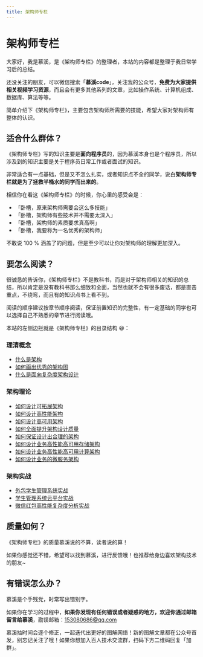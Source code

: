 ```yaml
---
title: 架构师专栏
---
```


# 架构师专栏

大家好，我是慕溪，是《架构师专栏》的整理者，本站的内容都是整理于我日常学习后的总结。

还没关注的朋友，可以微信搜索「**慕溪code**」，关注我的公众号，**免费为大家提供相关视频学习资源**，而且会有更多其他系列的文章，比如操作系统、计算机组成、数据库、算法等等。

简单介绍下《架构师专栏》，主要包含架构师所需要的技能，希望大家对架构师有整体的认识。

##  适合什么群体？

《架构师专栏》写的知识主要是**面向程序员**的，因为慕溪本身也是个程序员，所以涉及到的知识主要是关于程序员日常工作或者面试的知识。

非常适合有一点基础，但是又不怎么扎实，或者知识点不全的同学，说白**架构师专栏就是为了拯救半桶水的同学而出来的**。

相信你在看这《架构师专栏》的时候，你心里的感受会是：

- 「卧槽，原来架构师需要会这么多技能」
- 「卧槽，架构师有些技术并不需要太深入」
- 「卧槽，架构师的素质要求真高啊」
- 「卧槽，我要称为一名优秀的架构师」

不敢说 100 % 涵盖了的问题，但是至少可以让你对架构师的理解更加深入。

## 要怎么阅读？

很诚恳的告诉你，《架构师专栏》不是教科书，而是对于架构师相关的知识的总结，所以肯定是没有教科书那么细致和全面，当然也就不会有很多废话，都是直击重点，不绕弯，而且有的知识点书上看不到。

阅读的顺序建议按章节顺序阅读，保证前置知识的完整性，有一定基础的同学也可以选择自己不熟悉的章节进行阅读哦。

本站的左侧边拦就是《架构师专栏》的目录结构 😆：

### 理清概念

- [什么是架构](./part_one_1_)
- [如何画出优秀的架构图](./strcut)
- [什么是面向复杂度架构设计](./strcut)

### 架构理论

- [如何设计可拓展架构](./css-resset)
- [如何设计高性能架构](./css-flexible-box)
- [如何设计高可用架构](./css-flexible-box)
- [如何全面提升架构设计质量](./css-flexible-box)
- [如何保证设计出合理的架构](./css-flexible-box)
- [如何设计业务高性能高可用存储架构](./css-flexible-box)
- [如何设计业务高性能高可用计算架构](./css-flexible-box)
- [如何设计业务的微服务架构](./css-flexible-box)

### 架构实战

- [外包学生管理系统实战](./css-base-elem-center)
- [学生管理系统云平台实战](./css-pseudo-class-pseudo-el)
- [微信红包高性能复杂度分析实战](./css-base-elem-center)


## 质量如何？

《架构师专栏》的质量慕溪说的不算，读者说的算！

如果你感觉还不错，希望可以找到慕溪，进行反馈哦！也推荐给身边喜欢架构技术的朋友~



## 有错误怎么办？

慕溪是个手残党，时常写出错别字。

如果你在学习的过程中，**如果你发现有任何错误或者疑惑的地方，欢迎你通过邮箱留言给慕溪**，勘误邮箱：153080686@qq.com

慕溪抽时间会逐个修正，一起迭代出更好的图解网络！新的图解文章都在公众号首发，别忘记关注了哦！如果你想加入百人技术交流群，扫码下方二维码回复「加群」。